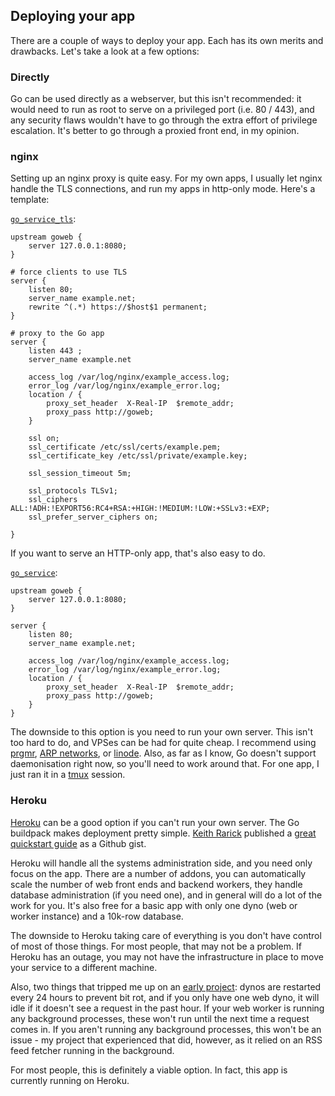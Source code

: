 ## Deploying your app

There are a couple of ways to deploy your app. Each has its own merits and
drawbacks. Let's take a look at a few options:

### Directly

Go can be used directly as a webserver, but this isn't recommended: it would
need to run as root to serve on a privileged port (i.e. 80 / 443), and any
security flaws wouldn't have to go through the extra effort of privilege
escalation. It's better to go through a proxied front end, in my opinion.

### nginx

Setting up an nginx proxy is quite easy. For my own apps, I usually let nginx
handle the TLS connections, and run my apps in http-only mode. Here's a
template:

[`go_service_tls`](/examples/deployment/go_service_tls):

```
upstream goweb {
    server 127.0.0.1:8080;
} 

# force clients to use TLS
server {
    listen 80;
    server_name example.net;
    rewrite ^(.*) https://$host$1 permanent;
}

# proxy to the Go app
server {
    listen 443 ;
    server_name example.net

    access_log /var/log/nginx/example_access.log;
    error_log /var/log/nginx/example_error.log;
    location / {
        proxy_set_header  X-Real-IP  $remote_addr;
        proxy_pass http://goweb;
    }

    ssl on;
    ssl_certificate /etc/ssl/certs/example.pem;
    ssl_certificate_key /etc/ssl/private/example.key;

    ssl_session_timeout 5m;

    ssl_protocols TLSv1;
    ssl_ciphers ALL:!ADH:!EXPORT56:RC4+RSA:+HIGH:!MEDIUM:!LOW:+SSLv3:+EXP;
    ssl_prefer_server_ciphers on;

}
```

If you want to serve an HTTP-only app, that's also easy to do.

[`go_service`](/examples/deployment/go_service):

```
upstream goweb {
    server 127.0.0.1:8080;
} 

server {
    listen 80;
    server_name example.net;

    access_log /var/log/nginx/example_access.log;
    error_log /var/log/nginx/example_error.log;
    location / {
        proxy_set_header  X-Real-IP  $remote_addr;
        proxy_pass http://goweb;
    }
}
```

The downside to this option is you need to run your own server. This isn't
too hard to do, and VPSes can be had for quite cheap. I recommend using
[prgmr](http://prgmr.com), [ARP networks](https://www.arpnetworks.com/),
or [linode](http://linode.com). Also, as far as I know, Go doesn't support
daemonisation right now, so you'll need to work around that. For one app,
I just ran it in a [tmux](http://tmux.sourceforge.net/) session.

### Heroku
[Heroku](http://www.heroku.com) can be a good option if you can't run your own
server. The Go buildpack makes deployment pretty simple.
[Keith Rarick](https://github.com/kr) published a
[great quickstart guide](https://gist.github.com/299535bbf56bf3016cba)
as a Github gist.

Heroku will handle all the systems administration side, and you need only focus
on the app. There are a number of addons, you can automatically scale the
number of web front ends and backend workers, they handle database
administration (if you need one), and in general will do a lot of the work for
you. It's also free for a basic app with only one dyno (web or worker instance)
and a 10k-row database.

The downside to Heroku taking care of everything is you don't have control of
most of those things. For most people, that may not be a problem. If Heroku has
an outage, you may not have the infrastructure in place to move your service to
a different machine.

Also, two things that tripped me up on an
[early project](http://twitter.com/lobsternews): dynos are restarted every 24
hours to prevent bit rot, and if you only have one web dyno, it will idle if
it doesn't see a request in the past hour. If your web worker is running any
background processes, these won't run until the next time a request comes in.
If you aren't running any background processes, this won't be an issue - my
project that experienced that did, however, as it relied on an RSS feed fetcher
running in the background.

For most people, this is definitely a viable option. In fact, this app is
currently running on Heroku.
